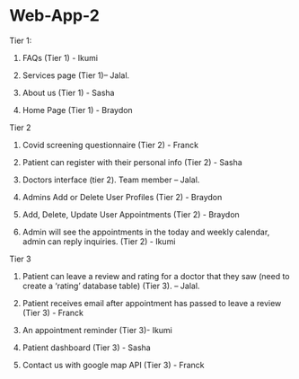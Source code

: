 # Web-App-2

Tier 1:

1) FAQs (Tier 1) - Ikumi

2) Services page (Tier 1)– Jalal.

3) About us (Tier 1) - Sasha 

4) Home Page (Tier 1) - Braydon

Tier 2

1) Covid screening questionnaire (Tier 2) - Franck

2) Patient can register with their personal info (Tier 2) - Sasha 

3) Doctors interface (tier 2). Team member – Jalal.

4)  Admins Add or Delete User Profiles (Tier 2) - Braydon 

5)  Add, Delete, Update User Appointments (Tier 2) - Braydon 

6) Admin will see the appointments in the today and weekly calendar, admin can reply inquiries. (Tier 2) - Ikumi

Tier 3

1) Patient can leave a review and rating for a doctor that they saw (need to create a ‘rating’ database table) (Tier 3). – Jalal.

2) Patient receives email after appointment has passed to leave a review (Tier 3) - Franck

3) An appointment reminder (Tier 3)- Ikumi

4) Patient dashboard (Tier 3) - Sasha

5) Contact us with google map API (Tier 3) - Franck
